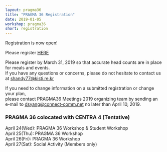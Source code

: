 ```yaml
---
layout: pragma36
title: "PRAGMA 36 Registration"
date: 2019-01-05
workshop: pragma36
short: registration
---
```


Registration is now open!

Please register <a href="https://www.myrgst.com:5007/centra4-pragma36/" target="new">HERE</a>

Please register by March 31, 2019 so that accurate head counts are in place for meals and events.<br>
If you have any questions or concerns, please do not hesitate to contact us at [shandy77@kisti.re.kr](mailto:shandy77@kisti.re.kr)

If you need to change information on a submitted registration or change your plan, <br>please contact PRAGMA36 Meetings 2019 organizing team by sending an e-mail to [dsyang@connect-comm.net](mailto:dsyang@connect-comm.net) no later than April 10, 2019.

### PRAGMA 36 colocated with CENTRA 4 (Tentative)<br>
April 24(Wed): PRAGMA 36 Workshop & Student Workshop <br>
April 25(Thu): PRAGMA 36 Workshop<br>
April 26(Fri): PRAGMA 36 Workshop<br>
April 27(Sat): Social Activity (Members only)
